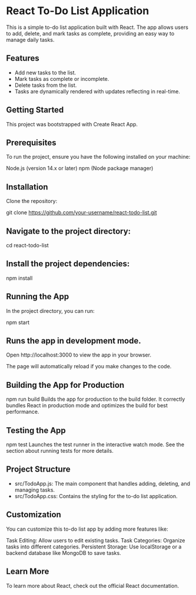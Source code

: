 # React To-Do List Application
This is a simple to-do list application built with React. The app allows users to add, delete, and mark tasks as complete, providing an easy way to manage daily tasks.

## Features
- Add new tasks to the list.
- Mark tasks as complete or incomplete.
- Delete tasks from the list.
- Tasks are dynamically rendered with updates reflecting in real-time.

## Getting Started
This project was bootstrapped with Create React App.

## Prerequisites
To run the project, ensure you have the following installed on your machine:

Node.js (version 14.x or later)
npm (Node package manager)

## Installation
Clone the repository:


git clone https://github.com/your-username/react-todo-list.git

## Navigate to the project directory:


cd react-todo-list

## Install the project dependencies:


npm install

## Running the App
In the project directory, you can run:

npm start

## Runs the app in development mode.
Open http://localhost:3000 to view the app in your browser.

The page will automatically reload if you make changes to the code.

## Building the App for Production
npm run build
Builds the app for production to the build folder.
It correctly bundles React in production mode and optimizes the build for best performance.

## Testing the App
npm test
Launches the test runner in the interactive watch mode.
See the section about running tests for more details.

## Project Structure
- src/TodoApp.js: The main component that handles adding, deleting, and managing tasks.
- src/TodoApp.css: Contains the styling for the to-do list application.

## Customization
You can customize this to-do list app by adding more features like:

Task Editing: Allow users to edit existing tasks.
Task Categories: Organize tasks into different categories.
Persistent Storage: Use localStorage or a backend database like MongoDB to save tasks.

## Learn More
To learn more about React, check out the official React documentation.